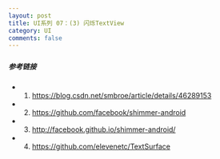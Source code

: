 ```yaml
---
layout: post
title: UI系列 07：(3) 闪烁TextView
category: UI
comments: false
---
```


#####  

 
 
##### 参考链接

* 01. <https://blog.csdn.net/smbroe/article/details/46289153>
* 02. <https://github.com/facebook/shimmer-android>
* 03. <http://facebook.github.io/shimmer-android/>
* 04. <https://github.com/elevenetc/TextSurface>


 
 
 
 
 
 
 
 
 
 
 
 
 
 
 
 
 
 
 
 
 
 
 
 
 
 
 
 